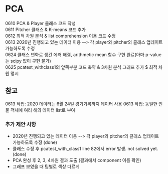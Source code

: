 # PCA
0610 PCA & Player 클래스 코드 작성 \
0611 Pitcher 클래스 & K-means 코드 추가 \
0612 최적 차원 분석 & list comprehension 이용 코드 수정 \
0613 2020년 진행되고 있는 데이터 이용 -->  각 player와 pitcher의 클래스 업데이트 가능하도록 수정\
0624 클래스 변화로 생긴 에러 해결, arithmetic mean 함수 구현 완료(아마 p-value는 scipy 없이 구현 불가)\
0625 pcatest_withclass1의 앞쪽부분 코드 축약 & 3차원 분석 그래프 추가 $ 최적 차원 명시

## 참고
0613 작업: 2020 데이터는 6월 24일 경기기록까지 데이터 사용
0613 작업: 동일한 인물 객체에 여러 해의 데이터 list로 부여

### 추가 제안 사항
- 2020년 진행되고 있는 데이터 이용 -->  각 player와 pitcher의 클래스 업데이트 가능하도록 수정 (done)
- 클래스 수정 후 pcatest_with_class1 line 82에서 error 발생. not solved yet. (done)
- PCA 완성 후 2, 3, 4차원 결과 도출 (결과에서 component 이름 확인)
- 그래프 보였을 때 팀별로 색상 다르게
